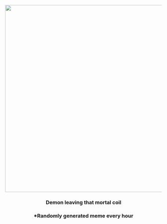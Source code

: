 <p align="center">
        <img src="https://i.redd.it/o076vyxa27b91.jpg" width="600" height="600">
        </p>
        <h3 align="center">Demon leaving that mortal coil</h3>
        <h3 align="center">*Randomly generated meme every hour</h3>
    